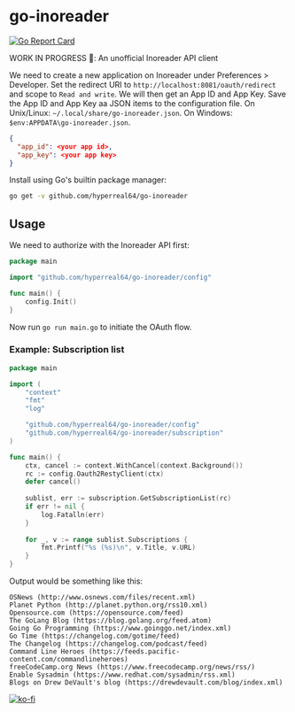 # go-inoreader
[![Go Report Card](https://goreportcard.com/badge/github.com/hyperreal64/go-inoreader)](https://goreportcard.com/report/github.com/hyperreal64/go-inoreader)

WORK IN PROGRESS 🚧: An unofficial Inoreader API client

We need to create a new application on Inoreader under Preferences > Developer. Set the redirect URI to `http://localhost:8081/oauth/redirect` and scope to `Read and write`. We will then get an App ID and App Key. Save the App ID and App Key aa JSON items to the configuration file. On Unix/Linux: `~/.local/share/go-inoreader.json`. On Windows: `$env:APPDATA\go-inoreader.json`.

```json
{
  "app_id": <your app id>,
  "app_key": <your app key>
}
```

Install using Go's builtin package manager:
```bash
go get -v github.com/hyperreal64/go-inoreader
```

## Usage

We need to authorize with the Inoreader API first:
```go
package main

import "github.com/hyperreal64/go-inoreader/config"

func main() {
  	config.Init()
}
```

Now run `go run main.go` to initiate the OAuth flow.

### Example: Subscription list

```go
package main

import (
	"context"
	"fmt"
	"log"

	"github.com/hyperreal64/go-inoreader/config"
	"github.com/hyperreal64/go-inoreader/subscription"
)

func main() {
	ctx, cancel := context.WithCancel(context.Background())
	rc := config.Oauth2RestyClient(ctx)
	defer cancel()
	
	sublist, err := subscription.GetSubscriptionList(rc)
	if err != nil {
		log.Fatalln(err)
	}
	
	for _, v := range sublist.Subscriptions {
		fmt.Printf("%s (%s)\n", v.Title, v.URL)
	}
}
```

Output would be something like this:
```
OSNews (http://www.osnews.com/files/recent.xml)
Planet Python (http://planet.python.org/rss10.xml)
Opensource.com (https://opensource.com/feed)
The GoLang Blog (https://blog.golang.org/feed.atom)
Going Go Programming (https://www.goinggo.net/index.xml)
Go Time (https://changelog.com/gotime/feed)
The Changelog (https://changelog.com/podcast/feed)
Command Line Heroes (https://feeds.pacific-content.com/commandlineheroes)
freeCodeCamp.org News (https://www.freecodecamp.org/news/rss/)
Enable Sysadmin (https://www.redhat.com/sysadmin/rss.xml)
Blogs on Drew DeVault's blog (https://drewdevault.com/blog/index.xml)
```

[![ko-fi](https://ko-fi.com/img/githubbutton_sm.svg)](https://ko-fi.com/N4N2CT2JG)
